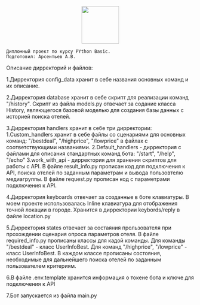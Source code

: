 <div id="header" align="center">
  <img src="https://media.giphy.com/media/M9gbBd9nbDrOTu1Mqx/giphy.gif" width="100"/>
</div>
	
	
	Дипломный проект по курсу PYthon Basic.
	Подготовил: Арсентьев А.В.

Описание дирректорий и файлов:

1.Дирректория config_data хранит в себе названия основных
команд и их описание.

2.Дирректория database хранит в себе скрипт для реализации 
команд "/history". Скрипт из файла models.py отвечает за
содание класса History, являющегося базовой моделью для создания 
базы данных с историей поиска отелей.

3.Дирректория handlers хранит в себе три дирректории:
	1.Custom_handlers хранит в себе файлы со сценариями для 
	  основных команд: "/bestdeal", "/highprice", "/lowprice"
          в файлах с соответствующими названиями.
	2.Default_handlers - дирректория с файлами для описания
	  стандартных команд бота: "/start", "/help", "/echo"
	3.work_with_api - дирректория для хранения скриптов для
	  работы с API. В файле result_info.py прописан код 
	  для подключения к API, поиска отелей по заданным параметрам 
	  и вывода пользовтелю медиагруппы.
	  В файле request.py прописан код с параметрами подключения
	  к API.

4.Дирректория keyboards отвечает за созданные в боте клавиатуры.
В моем проекте использовалась Inline клавиатура для отображения 
точной локации в городе. Хранится в дирректории keybords/reply в 
файле location.py

5.Дирректория states отвечает за состаяния прользователя при
прохождении сценария опроса параметров отеля.
В файле required_info.py прописаны классы для кадой команды.
Для команды "/bestdeal" - класс UserInfoBest.
Для команд "/highprice", "/lowprice" - класс UserInfoBest.
В каждом классе прописаны состояния, необходимые для дальнейшего поиска
отелей по заданным пользователем критериям. 

6.В файле .env.template хранится информация о токене бота и ключе для
  подключения к API

7.Бот запускается из файла main.py 

